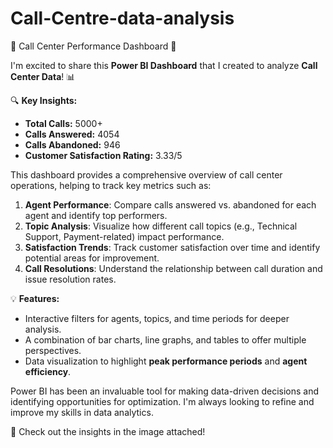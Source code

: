 # Call-Centre-data-analysis

🚀 Call Center Performance Dashboard 🚀

I'm excited to share this **Power BI Dashboard** that I created to analyze **Call Center Data**! 📊

🔍 **Key Insights:**
- **Total Calls:** 5000+
- **Calls Answered:** 4054
- **Calls Abandoned:** 946
- **Customer Satisfaction Rating:** 3.33/5

This dashboard provides a comprehensive overview of call center operations, helping to track key metrics such as:
1. **Agent Performance**: Compare calls answered vs. abandoned for each agent and identify top performers.
2. **Topic Analysis**: Visualize how different call topics (e.g., Technical Support, Payment-related) impact performance.
3. **Satisfaction Trends**: Track customer satisfaction over time and identify potential areas for improvement.
4. **Call Resolutions**: Understand the relationship between call duration and issue resolution rates.

💡 **Features:**
- Interactive filters for agents, topics, and time periods for deeper analysis.
- A combination of bar charts, line graphs, and tables to offer multiple perspectives.
- Data visualization to highlight **peak performance periods** and **agent efficiency**.

Power BI has been an invaluable tool for making data-driven decisions and identifying opportunities for optimization. I'm always looking to refine and improve my skills in data analytics.

🔗 Check out the insights in the image attached!
